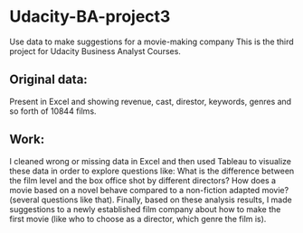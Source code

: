 # Udacity-BA-project3
Use data to make suggestions for a movie-making company
This is the third project for Udacity Business Analyst Courses.

## Original data:
Present in Excel and showing revenue, cast, direstor, keywords, genres and so forth of 10844 films. 

## Work:
I cleaned wrong or missing data in Excel and then used Tableau to visualize these data in order to explore questions like: What is the difference between the film level and the box office shot by different directors? How does a movie based on a novel behave compared to a non-fiction adapted movie? (several questions like that). Finally, based on these analysis results, I made suggestions to a newly established film company about how to make the first movie (like who to choose as a director, which genre the film is).

